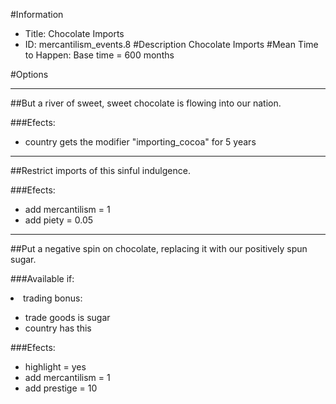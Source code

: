 #Information
 - Title: Chocolate Imports
 - ID: mercantilism_events.8
#Description
Chocolate Imports
#Mean Time to Happen:
Base time = 600 months

#Options

___
##But a river of sweet, sweet chocolate is flowing into our nation.

###Efects:<ul><li>country gets the modifier "importing_cocoa" for 5 years</li></ul>

___
##Restrict imports of this sinful indulgence.

###Efects:<ul><li>add mercantilism = 1</li><li>add piety = 0.05</li></ul>

___
##Put a negative spin on chocolate, replacing it with our positively spun sugar.

###Available if:
<li>trading bonus:</li><ul><li>trade goods is sugar</li><li>country has this</li></ul>

###Efects:<ul><li>highlight = yes</li><li>add mercantilism = 1</li><li>add prestige = 10</li></ul>
